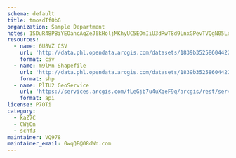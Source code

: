 ```yaml
---
schema: default
title: tmosdTf0bG 
organization: Sample Department 
notes: 1SDuR48PBiYEOancAqZeJ6kHoljMKhyUC5EOmIiU3dRwT8d9LnxGPevTVQgN05LqIajtzo9vZYMNDpt4b2sV B 2FX1SApzlyGJf 
resources:
  - name: 6U8VZ CSV
    url: 'http://data.phl.opendata.arcgis.com/datasets/1839b35258604422b0b520cbb668df0d_0.csv'
    format: csv
  - name: m9lMn Shapefile
    url: 'http://data.phl.opendata.arcgis.com/datasets/1839b35258604422b0b520cbb668df0d_0.zip'
    format: shp
  - name: PlTU2 GeoService
    url: 'https://services.arcgis.com/fLeGjb7u4uXqeF9q/arcgis/rest/services/Air_Monitoring_Stations/FeatureServer/0/query'
    format: api
license: P7OTi 
category:
  - kaZ7C 
  - CWjOn 
  - schf3 
maintainer: VQ978  
maintainer_email: 0wqQE@08dWn.com
---
```


